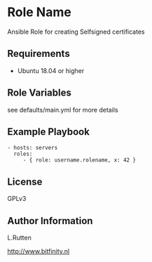 Role Name
=========

Ansible Role for creating Selfsigned certificates

Requirements
------------

- Ubuntu 18.04 or higher

Role Variables
--------------

see defaults/main.yml for more details


Example Playbook
----------------


    - hosts: servers
      roles:
         - { role: username.rolename, x: 42 }


License
-------

GPLv3

Author Information
------------------

L.Rutten

http://www.bitfinity.nl
